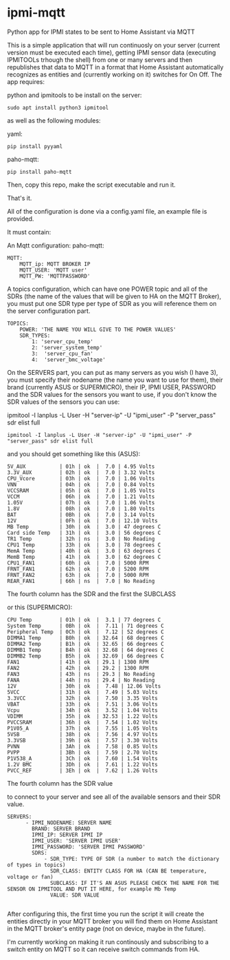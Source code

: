 # ipmi-mqtt
Python app for IPMI states to be sent to Home Assistant via MQTT

This is a simple application that will run continuosly on your server (current version must be executed each time), getting IPMI sensor data (executing IPMITOOLs trhough the shell) from one or many servers and then republishes that data to MQTT in a format that Home Assistant automatically recognizes as entities and (currently working on it) switches for On Off.
The app requires:

python and ipmitools to be install on the server:
```
sudo apt install python3 ipmitool
```


as well as the following modules:

yaml:
```
pip install pyyaml
```


paho-mqtt:
```
pip install paho-mqtt
```

Then, copy this repo, make the script executable and run it.

That's it.


All of the configuration is done via a config.yaml file, an example file is provided.

It must contain:

An Mqtt configuration:
paho-mqtt:
```
MQTT:
    MQTT_ip: MQTT BROKER IP
    MQTT_USER: 'MQTT user'
    MQTT_PW: 'MQTTPASSWORD'

```


    
A topics configuration, which can have one POWER topic and all of the SDRs (the name of the values that will be given to HA on the MQTT Broker), you must put one SDR type per type of SDR as you will reference them on the server configuration part.



```
TOPICS:
    POWER: 'THE NAME YOU WILL GIVE TO THE POWER VALUES'
    SDR_TYPES:
        1: 'server_cpu_temp'
        2: 'server_system_temp'
        3:  'server_cpu_fan'
        4:  'server_bmc_voltage'

```



On the SERVERS part, you can put as many servers as you wish  (I have 3), you must specify their nodename (the name you want to use for them), their brand (currently ASUS or SUPERMICRO), their IP, IPMI USER, PASSWORD and the SDR values for the sensors you want to use, if you don't know the SDR values of the sensors you can use:

ipmitool -I lanplus -L User -H "server-ip" -U "ipmi_user" -P "server_pass" sdr elist full

```
ipmitool -I lanplus -L User -H "server-ip" -U "ipmi_user" -P "server_pass" sdr elist full

```

and you should get something like this (ASUS):

```
5V_AUX           | 01h | ok  |  7.0 | 4.95 Volts
3.3V_AUX         | 02h | ok  |  7.0 | 3.32 Volts
CPU_Vcore        | 03h | ok  |  7.0 | 1.06 Volts
VNN              | 04h | ok  |  7.0 | 0.84 Volts
VCCSRAM          | 05h | ok  |  7.0 | 1.05 Volts
VCCM             | 06h | ok  |  7.0 | 1.21 Volts
1.05V            | 07h | ok  |  7.0 | 1.06 Volts
1.8V             | 08h | ok  |  7.0 | 1.80 Volts
BAT              | 0Bh | ok  |  7.0 | 3.14 Volts
12V              | 0Fh | ok  |  7.0 | 12.10 Volts
MB Temp          | 30h | ok  |  3.0 | 47 degrees C
Card side Temp   | 31h | ok  |  3.0 | 56 degrees C
TR1 Temp         | 32h | ns  |  3.0 | No Reading
CPU1 Temp        | 33h | ok  |  3.0 | 78 degrees C
MemA Temp        | 40h | ok  |  3.0 | 63 degrees C
MemB Temp        | 41h | ok  |  3.0 | 62 degrees C
CPU1_FAN1        | 60h | ok  |  7.0 | 5000 RPM
FRNT_FAN1        | 62h | ok  |  7.0 | 5200 RPM
FRNT_FAN2        | 63h | ok  |  7.0 | 5000 RPM
REAR_FAN1        | 66h | ns  |  7.0 | No Reading

```
The fourth column has the SDR and the first the SUBCLASS

or this (SUPERMICRO):

```
CPU Temp         | 01h | ok  |  3.1 | 77 degrees C
System Temp      | 0Bh | ok  |  7.11 | 71 degrees C
Peripheral Temp  | 0Ch | ok  |  7.12 | 52 degrees C
DIMMA1 Temp      | B0h | ok  | 32.64 | 68 degrees C
DIMMA2 Temp      | B1h | ok  | 32.65 | 66 degrees C
DIMMB1 Temp      | B4h | ok  | 32.68 | 64 degrees C
DIMMB2 Temp      | B5h | ok  | 32.69 | 66 degrees C
FAN1             | 41h | ok  | 29.1 | 1300 RPM
FAN2             | 42h | ok  | 29.2 | 1300 RPM
FAN3             | 43h | ns  | 29.3 | No Reading
FANA             | 44h | ns  | 29.4 | No Reading
12V              | 30h | ok  |  7.48 | 12.06 Volts
5VCC             | 31h | ok  |  7.49 | 5.03 Volts
3.3VCC           | 32h | ok  |  7.50 | 3.35 Volts
VBAT             | 33h | ok  |  7.51 | 3.06 Volts
Vcpu             | 34h | ok  |  3.52 | 1.04 Volts
VDIMM            | 35h | ok  | 32.53 | 1.22 Volts
PVCCSRAM         | 36h | ok  |  7.54 | 1.02 Volts
P1V05_A          | 37h | ok  |  7.55 | 1.05 Volts
5VSB             | 38h | ok  |  7.56 | 4.97 Volts
3.3VSB           | 39h | ok  |  7.57 | 3.30 Volts
PVNN             | 3Ah | ok  |  7.58 | 0.85 Volts
PVPP             | 3Bh | ok  |  7.59 | 2.70 Volts
P1V538_A         | 3Ch | ok  |  7.60 | 1.54 Volts
1.2V BMC         | 3Dh | ok  |  7.61 | 1.22 Volts
PVCC_REF         | 3Eh | ok  |  7.62 | 1.26 Volts

```
The fourth column has the SDR value


to connect to your server and see all of the available sensors and their SDR value.



```
SERVERS:
      - IPMI_NODENAME: SERVER NAME
        BRAND: SERVER BRAND
        IPMI_IP: SERVER IPMI IP
        IPMI_USER: 'SERVER IPMI USER'
        IPMI_PASSWORD: 'SERVER IPMI PASSWORD'
        SDRS:
            - SDR_TYPE: TYPE OF SDR (a number to match the dictionary of types in topics)
              SDR_CLASS: ENTITY CLASS FOR HA (CAN BE temperature, voltage or fan)
              SUBCLASS: IF IT'S AN ASUS PLEASE CHECK THE NAME FOR THE SENSOR ON IPMITOOL AND PUT IT HERE, for example Mb Temp
              VALUE: SDR VALUE 


```



After configuring this, the first time you run the script it will create the entities directly in your MQTT broker you will find them on Home Assistant in the MQTT broker's entity page (not on device, maybe in the future).

I'm currently working on making it run continously and subscribing to a switch entity on MQTT so it can receive switch commands from HA.
